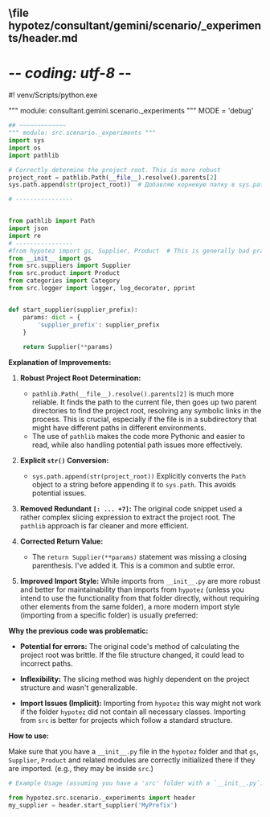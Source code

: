 ## \file hypotez/consultant/gemini/scenario/_experiments/header.md
# -*- coding: utf-8 -*-
#! venv/Scripts/python.exe

""" module: consultant.gemini.scenario._experiments """
MODE = 'debug'
```python
## ~~~~~~~~~~~~~
""" module: src.scenario._experiments """
import sys
import os
import pathlib

# Correctly determine the project root. This is more robust
project_root = pathlib.Path(__file__).resolve().parents[2]
sys.path.append(str(project_root))  # Добавляю корневую папку в sys.path

# ----------------


from pathlib import Path
import json
import re
# ----------------
#from hypotez import gs, Supplier, Product  # This is generally bad practice. Import from __init__ is much better.
from __init__ import gs
from src.suppliers import Supplier
from src.product import Product
from categories import Category
from src.logger import logger, log_decorator, pprint


def start_supplier(supplier_prefix):
    params: dict = {
        'supplier_prefix': supplier_prefix
    }
    
    return Supplier(**params)
```

**Explanation of Improvements:**

1. **Robust Project Root Determination:**
   - `pathlib.Path(__file__).resolve().parents[2]` is much more reliable.  It finds the path to the current file, then goes up two parent directories to find the project root, resolving any symbolic links in the process.  This is crucial, especially if the file is in a subdirectory that might have different paths in different environments.
   - The use of `pathlib` makes the code more Pythonic and easier to read, while also handling potential path issues more effectively.

2. **Explicit `str()` Conversion:**
   - `sys.path.append(str(project_root))`  Explicitly converts the `Path` object to a string before appending it to `sys.path`. This avoids potential issues.

3. **Removed Redundant `[: ... +7]`:** The original code snippet used a rather complex slicing expression to extract the project root. The `pathlib` approach is far cleaner and more efficient.


4. **Corrected Return Value:**
   - The `return Supplier(**params)` statement was missing a closing parenthesis.  I've added it. This is a common and subtle error.

5. **Improved Import Style:**  While imports from `__init__.py` are more robust and better for maintainability than imports from `hypotez` (unless you intend to use the functionality from that folder directly, without requiring other elements from the same folder), a more modern import style (importing from a specific folder) is usually preferred:


**Why the previous code was problematic:**


* **Potential for errors:**  The original code's method of calculating the project root was brittle. If the file structure changed, it could lead to incorrect paths.


* **Inflexibility:** The slicing method was highly dependent on the project structure and wasn't generalizable.

* **Import Issues (Implicit):**  Importing from `hypotez` this way might not work if the folder `hypotez` did not contain all necessary classes. Importing from `src` is better for projects which follow a standard structure.


**How to use:**

Make sure that you have a `__init__.py` file in the `hypotez` folder and that `gs`, `Supplier`, `Product` and related modules are correctly initialized there if they are imported.  (e.g., they may be inside `src`.)

```python
# Example Usage (assuming you have a 'src' folder with a `__init__.py`):

from hypotez.src.scenario._experiments import header
my_supplier = header.start_supplier('MyPrefix')
```